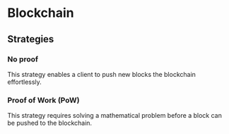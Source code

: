 # Blockchain

## Strategies

### No proof

This strategy enables a client to push new blocks the blockchain effortlessly.

### Proof of Work (PoW)

This strategy requires solving a mathematical problem before a block can be pushed to the blockchain.